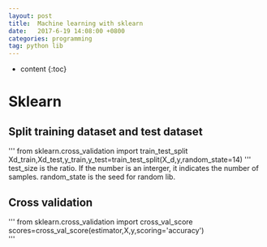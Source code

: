 ```yaml
---
layout: post
title:  Machine learning with sklearn
date:   2017-6-19 14:08:00 +0800
categories: programming
tag: python lib
---
```


* content
{:toc}

Sklearn
===============

Split training dataset and test dataset
---------------
'''
from sklearn.cross_validation import train_test_split
Xd_train,Xd_test,y_train,y_test=train_test_split(X_d,y,random_state=14)
'''
test_size is the ratio. If the number is an interger, it indicates the number of samples. random_state is the seed for random lib.

Cross validation
----------------
'''
from sklearn.cross_validation import cross_val_score  
scores=cross_val_score(estimator,X,y,scoring='accuracy')  
'''